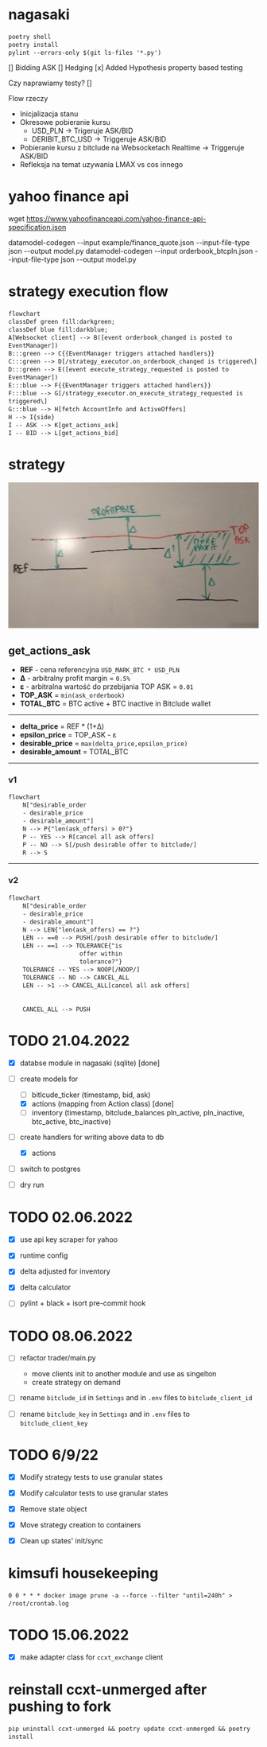 # nagasaki

```
poetry shell
poetry install
pylint --errors-only $(git ls-files '*.py')
```


[] Bidding ASK 
[] Hedging
[x] Added Hypothesis property based testing

Czy naprawiamy testy? 
[] 

Flow rzeczy

* Inicjalizacja stanu 
* Okresowe pobieranie kursu 
    - USD_PLN -> Trigeruje ASK/BID 
    - DERIBIT_BTC_USD  -> Triggeruje ASK/BID 
* Pobieranie kursu z bitclude na Websocketach Realtime -> Triggeruje ASK/BID 
* Refleksja na temat uzywania LMAX vs cos innego 

# yahoo finance api
wget https://www.yahoofinanceapi.com/yahoo-finance-api-specification.json

datamodel-codegen --input example/finance_quote.json --input-file-type json --output model.py
datamodel-codegen --input orderbook_btcpln.json --input-file-type json --output model.py

# strategy execution flow
```mermaid
flowchart
classDef green fill:darkgreen;
classDef blue fill:darkblue;
A[Websocket client] --> B([event orderbook_changed is posted to EventManager])
B:::green --> C{{EventManager triggers attached handlers}}
C:::green --> D[/strategy_executor.on_orderbook_changed is triggered\]
D:::green --> E([event execute_strategy_requested is posted to EventManager])
E:::blue --> F{{EventManager triggers attached handlers}}
F:::blue --> G[/strategy_executor.on_execute_strategy_requested is triggered\]
G:::blue --> H[fetch AccountInfo and ActiveOffers]
H --> I{side}
I -- ASK --> K[get_actions_ask]
I -- BID --> L[get_actions_bid]
```
# strategy
![img](docs/img/strategy.jpg)

## get_actions_ask
- **REF** - cena referencyjna `USD_MARK_BTC * USD_PLN`
- **&Delta;** - arbitralny profit margin = `0.5%`
- **&epsilon;** - arbitralna wartość do przebijania TOP ASK = `0.01`
- **TOP_ASK** = `min(ask_orderbook)`
- **TOTAL_BTC** = BTC active + BTC inactive in Bitclude wallet

---

- **delta_price** = REF * (1+&Delta;)
- **epsilon_price** = TOP_ASK - &epsilon;
- **desirable_price** = `max(delta_price,epsilon_price)`
- **desirable_amount** = TOTAL_BTC

---

### v1

```mermaid
flowchart
    N["desirable_order
    - desirable_price
    - desirable_amount"]
    N --> P{"len(ask_offers) > 0?"}
    P -- YES --> R[cancel all ask offers]
    P -- NO --> S[/push desirable offer to bitclude/]
    R --> S
```

---

### v2

```mermaid
flowchart
    N["desirable_order
    - desirable_price
    - desirable_amount"]
    N --> LEN{"len(ask_offers) == ?"}
    LEN -- ==0 --> PUSH[/push desirable offer to bitclude/]
    LEN -- ==1 --> TOLERANCE{"is
                    offer within
                    tolerance?"}
    TOLERANCE -- YES --> NOOP[/NOOP/]
    TOLERANCE -- NO --> CANCEL_ALL
    LEN -- >1 --> CANCEL_ALL[cancel all ask offers]


    CANCEL_ALL --> PUSH
```


# TODO 21.04.2022
- [x] databse module in nagasaki (sqlite) [done]
- [ ] create models for
    - [ ] bitlcude_ticker (timestamp, bid, ask)
    - [x] actions (mapping from Action class) [done]
    - [ ] inventory (timestamp, bitclude_balances pln_active, pln_inactive, btc_active, btc_inactive)
- [ ] create handlers for writing above data to db
    - [x] actions
- [ ] switch to postgres
- [ ] dry run



# TODO 02.06.2022
- [x] use api key scraper for yahoo
- [x] runtime config
- [x] delta adjusted for inventory
- [x] delta calculator
- [ ] pylint + black + isort pre-commit hook


# TODO 08.06.2022
- [ ] refactor trader/main.py
  - move clients init to another module and use as singelton
  - create strategy on demand
- [ ] rename `bitclude_id` in `Settings` and in `.env` files to `bitclude_client_id`
- [ ] rename `bitclude_key` in `Settings` and in `.env` files to `bitclude_client_key`


# TODO 6/9/22
- [x] Modify strategy tests to use granular states
- [x] Modify calculator tests to use granular states
- [x] Remove state object
- [x] Move strategy creation to containers
- [x] Clean up states' init/sync


# kimsufi housekeeping
```crontab
0 0 * * * docker image prune -a --force --filter "until=240h" > /root/crontab.log
```

# TODO 15.06.2022
- [x] make adapter class for `ccxt_exchange` client

# reinstall ccxt-unmerged after pushing to fork
```
pip uninstall ccxt-unmerged && poetry update ccxt-unmerged && poetry install
```